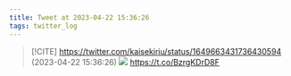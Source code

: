```yaml
---
title: Tweet at 2023-04-22 15:36:26
tags: twitter_log
---
```


> [!CITE] https://twitter.com/kaisekiriu/status/1649663431736430594 (2023-04-22 15:36:26)
> ![](https://twitter.com/kaisekiriu/status/1649663431736430594)
> https://t.co/BzrgKDrD8F
